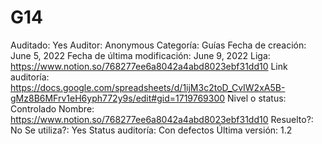 # G14

Auditado: Yes
Auditor: Anonymous
Categoría: Guías
Fecha de creación: June 5, 2022
Fecha de última modificación: June 9, 2022
Liga: https://www.notion.so/768277ee6a8042a4abd8023ebf31dd10 
Link auditoría: https://docs.google.com/spreadsheets/d/1ijM3c2toD_CvIW2xA5B-gMz8B6MFrv1eH6yph772y9s/edit#gid=1719769300
Nivel o status: Controlado
Nombre: https://www.notion.so/768277ee6a8042a4abd8023ebf31dd10 
Resuelto?: No
Se utiliza?: Yes
Status auditoría: Con defectos
Última versión: 1.2